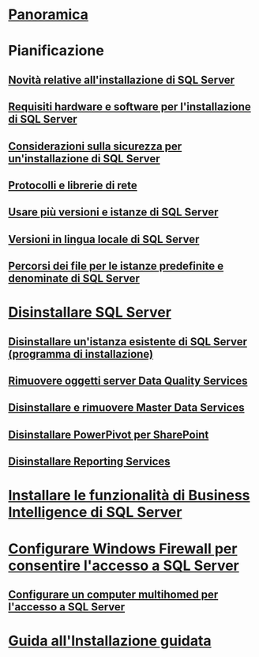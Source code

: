 # [Panoramica](planning-a-sql-server-installation.md)

# Pianificazione
## [Novità relative all'installazione di SQL Server](what-s-new-in-sql-server-installation.md)  
## [Requisiti hardware e software per l'installazione di SQL Server](hardware-and-software-requirements-for-installing-sql-server.md)  
## [Considerazioni sulla sicurezza per un'installazione di SQL Server](security-considerations-for-a-sql-server-installation.md)  
## [Protocolli e librerie di rete](network-protocols-and-network-libraries.md)  
## [Usare più versioni e istanze di SQL Server](work-with-multiple-versions-and-instances-of-sql-server.md)  
## [Versioni in lingua locale di SQL Server](local-language-versions-in-sql-server.md)  
## [Percorsi dei file per le istanze predefinite e denominate di SQL Server](file-locations-for-default-and-named-instances-of-sql-server.md)  

# [Disinstallare SQL Server](uninstall-sql-server.md)  
## [Disinstallare un'istanza esistente di SQL Server (programma di installazione)](uninstall-an-existing-instance-of-sql-server-setup.md)  
## [Rimuovere oggetti server Data Quality Services](remove-data-quality-server-objects.md)  
## [Disinstallare e rimuovere Master Data Services](uninstall-and-remove-master-data-services.md)  
## [Disinstallare PowerPivot per SharePoint](uninstall-power-pivot-for-sharepoint.md)  
## [Disinstallare Reporting Services](uninstall-reporting-services.md)  

# [Installare le funzionalità di Business Intelligence di SQL Server](install-sql-server-business-intelligence-features.md)

# [Configurare Windows Firewall per consentire l'accesso a SQL Server](configure-the-windows-firewall-to-allow-sql-server-access.md)  
## [Configurare un computer multihomed per l'accesso a SQL Server](configure-a-multi-homed-computer-for-sql-server-access.md)  
# [Guida all'Installazione guidata](instance-configuration.md)

